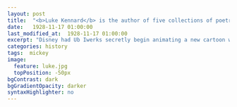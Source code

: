 ```yaml
---
layout: post
title:  "<b>Luke Kennard</b> is the author of five collections of poetry. He won an Eric Gregory award in 2005 and was shortlisted for the Forward Prize for Best Collection in 2007. He lectures at the University of Birmingham. In 2014 he was selected by the Poetry Book Society as one of the Next Generation Poets. His first novel, <em>The Transition</em>, is due from 4th Estate in spring 2017"
date:   1928-11-17 01:00:00
last_modified_at:  1928-11-17 01:00:00
excerpt: "Disney had Ub Iwerks secretly begin animating a new cartoon while still under contract with Universal..."
categories: history
tags:  mickey
image:
  feature: luke.jpg
  topPosition: -50px
bgContrast: dark
bgGradientOpacity: darker
syntaxHighlighter: no
---
```

